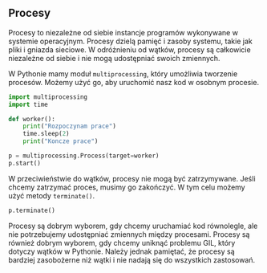 
## Procesy
Procesy to niezależne od siebie instancje programów wykonywane w systemie operacyjnym. Procesy dzielą pamięć i zasoby systemu, takie jak pliki i gniazda sieciowe. W odróżnieniu od wątków, procesy są całkowicie niezależne od siebie i nie mogą udostępniać swoich zmiennych.

W Pythonie mamy moduł <code>multiprocessing</code>, który umożliwia tworzenie procesów. Możemy użyć go, aby uruchomić nasz kod w osobnym procesie.

```python
import multiprocessing
import time

def worker():
    print("Rozpoczynam prace")
    time.sleep(2)
    print("Koncze prace")

p = multiprocessing.Process(target=worker)
p.start()
```

W przeciwieństwie do wątków, procesy nie mogą być zatrzymywane. Jeśli chcemy zatrzymać proces, musimy go zakończyć. W tym celu możemy użyć metody <code>terminate()</code>.

```python
p.terminate()
```

Procesy są dobrym wyborem, gdy chcemy uruchamiać kod równolegle, ale nie potrzebujemy udostępniać zmiennych między procesami. Procesy są również dobrym wyborem, gdy chcemy uniknąć problemu GIL, który dotyczy wątków w Pythonie. Należy jednak pamiętać, że procesy są bardziej zasobożerne niż wątki i nie nadają się do wszystkich zastosowań.
